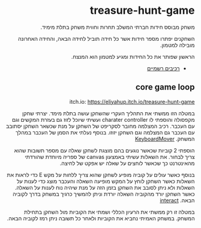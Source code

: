 <div dir='rtl' lang='he'>
  
# treasure-hunt-game

משחק מבוסס חידות חברתי המשלב תחרות וחווית משחק בתלת מימיד.
 
 השחקנים יפתרו מספר חידות אשר כל חידה תוביל לחידה הבאה\,
 והחידה האחרונה מובילה למטמון.
 
 הראשון שפותר את כל החידות ומגיע למטמון הוא המנצח.
 

  * [רכיבים רשמיים](https://github.com/eli-game-dev/treasure-hunt-game/blob/main/formal-elements.md)

## core game loop
 itch.io: https://eliyahup.itch.io/treasure-hunt-game

במטלה הזו ממשתי את התהליך העקרי שהשחקן עושה בתלת מימד.
יצרתי שחקן מקפסולה והוספתי לו charater controller ועשיתי שיוכל לזוז גם בעזרת המקשים וגם עם העכבר.
 רכיב המצלמה מחובר לסקריפט של השחקן על מנת שכשאר השחקן יסתובב עם העכבר גם המצלמה וגם השחקן יזוזו.
בנוסף נעלתי את הסמן של העכבר במהלך המשחק.
[KeyboardMover](https://github.com/eli-game-dev/treasure-hunt-game/blob/main/Assets/scripts/KeyboardMover.cs)

הוספתי 2 קוביות שכאשר נוגעים בהם מוצגת לשחקן שאלה עם מספר תשובות שהוא צריך לבחור.
את השאלות עשיתי באמצעון canvas של ספריה מיוחדת שהורדתי מהאינטרנט
כך שכאשר לוחצים על שאלה יש אפקט של לחיצה.

בנוסף כאשר עולים על קוביה מופיע לשחקן שהוא צריך ללחות על מקש E כדי לראות את השאלות כאשר השחקן לוחץ על המקש מופיעה השאלה והעכבר מוצג כדי לענות על השאלות ולא ניתן לסובב את השחקן בזמן הזה על מנת שיהיה נוח לענות על השאלה.
כאשר השחקן יורד מהקוביה השאלה יורדת וניתן להמשיך כרגיך במשחק בדרך לקוביה הבאה.
[interact](https://github.com/eli-game-dev/treasure-hunt-game/blob/main/Assets/scripts/interact.cs)

במטלה זו רק ממשתי את הרעיון הכללי ושמתי את הקוביות מול השחקן בתחילת המשחק. במשחק האמיתי נחביא את הקוביות ולאחר כל תשובה ניתן רמז לקוביה הבאה.
  
</div>
